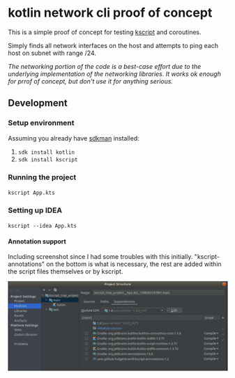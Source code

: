 # kotlin network cli proof of concept
This is a simple proof of concept for testing [kscript](https://github.com/holgerbrandl/kscript) and coroutines. 

Simply finds all network interfaces on the host and attempts to ping each host on subnet with range /24. 

_The networking portion of the code is a best-case effort due to the underlying implementation of the networking libraries. It works ok enough for prrof of concept, but don't use it for anything serious._

## Development
### Setup environment
Assuming you already have [sdkman](https://sdkman.io/) installed:

1. `sdk install kotlin`
1. `sdk install kscript`

### Running the project
`kscript App.kts` 

### Setting up IDEA
`kscript --idea App.kts`

#### Annotation support
Including screenshot since I had some troubles with this initially. 
"kscript-annotations" on the bottom is what is necessary, the rest are added within the script files themselves or by kscript.

![idea project setup](/screenshots/idea_project_structure_annotation_setup.png)
